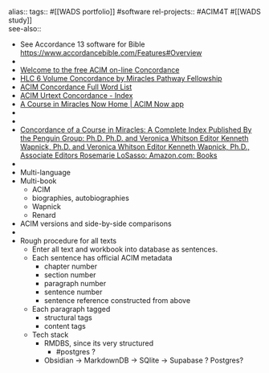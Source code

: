 alias::
tags:: #[[WADS portfolio]] #software 
rel-projects:: #ACIM4T #[[WADS study]]  
see-also::

- See Accordance 13 software for Bible
  https://www.accordancebible.com/Features#Overview
-
- [Welcome to the free ACIM on-line Concordance](https://miraclesinactionpress.com/dthomp74/2007/docs/Quickstart.htm)
- [HLC 6 Volume Concordance by Miracles Pathway Fellowship](https://miraclesinactionpress.com/dthomp74/2007/TEXT/allsix.txt.WebConcordance/AB.htm)
- [ACIM Concordance Full Word List](https://www.miraculousliving.com/pages/acim-concordance-full-word-list)
- [ACIM Urtext Concordance - Index](https://www.miraculousliving.com/pages/acim-urtext-concordance-index)
- [A Course in Miracles Now Home | ACIM Now app](https://acimnow.app/)
-
-
- [Concordance of a Course in Miracles: A Complete Index Published By the Penguin Group: Ph.D. Ph.D. and Veronica Whitson Editor Kenneth Wapnick, Ph.D. and Veronica Whitson Editor Kenneth Wapnick, Ph.D., Associate Editors Rosemarie LoSasso: Amazon.com: Books](https://www.amazon.com/Concordance-Course-Miracles-Complete-Published/dp/B000EVUQQI)
-
- Multi-language
- Multi-book
	- ACIM
	- biographies, autobiographies
	- Wapnick
	- Renard
- ACIM versions and side-by-side comparisons
-
- Rough procedure for all texts
	- Enter all text and workbook into database as sentences.
	- Each sentence has official ACIM metadata
		- chapter number
		- section number
		- paragraph number
		- sentence number
		- sentence reference constructed from above
	- Each paragraph tagged
		- structural tags
		- content tags
	- Tech stack
		- RMDBS, since its very structured
			- #postgres ?
		- Obsidian -> MarkdownDB -> SQlite -> Supabase ? Postgres?